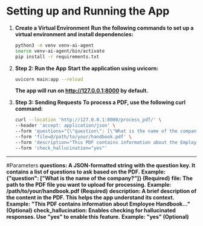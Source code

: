 # Setting up and Running the App

1. **Create a Virtual Environment**
    **Run the following commands to set up a virtual environment and install dependencies:**
    
    ```bash
    python3 -m venv venv-ai-agent
    source venv-ai-agent/bin/activate
    pip install -r requirements.txt
    ```

2. **Step 2: Run the App**
    **Start the application using uvicorn:**
    ```bash
    uvicorn main:app --reload
    ```
    **The app will run on http://127.0.0.1:8000 by default.**

3. **Step 3: Sending Requests**
    **To process a PDF, use the following curl command:**
    ```bash
    curl --location 'http://127.0.0.1:8000/process_pdf/' \
    --header 'accept: application/json' \
    --form 'questions="{\"question\": [\"What is the name of the company?\"]}"' \
    --form 'file=@/path/to/your/handbook.pdf' \
    --form 'description="This PDF contains information about the Employee Handbook. It includes policies and information about the company."' \
    --form 'check_hallucination="yes"'
    ```
---

#Parameters
    **questions: A JSON-formatted string with the question key. It contains a list of questions to ask based on the PDF.**
    **Example: {"question": ["What is the name of the company?"]} (Required)**
    **file: The path to the PDF file you want to upload for processing.**
    **Example: /path/to/your/handbook.pdf (Required)**
    **description: A brief description of the content in the PDF. This helps the app understand its context.**
    **Example: "This PDF contains information about Employee Handbook..." (Optional)**
    **check_hallucination: Enables checking for hallucinated responses. Use "yes" to enable this feature.**
    **Example: "yes" (Optional)**